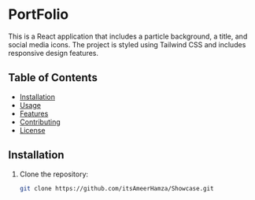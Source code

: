 # PortFolio

This is a React application that includes a particle background, a title, and social media icons. The project is styled using Tailwind CSS and includes responsive design features.

## Table of Contents

- [Installation](#installation)
- [Usage](#usage)
- [Features](#features)
- [Contributing](#contributing)
- [License](#license)

## Installation

1. Clone the repository:
   ```sh
   git clone https://github.com/itsAmeerHamza/Showcase.git
   ```
